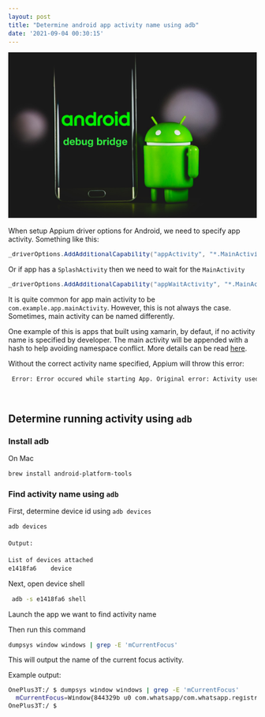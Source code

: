 ```yaml
---
layout: post
title: "Determine android app activity name using adb"
date: '2021-09-04 00:30:15'
---
```


![Android Debug Bridge](./AndroidDebugBridgeImage.png)

When setup Appium driver options for Android, we need to specify app activity. Something like this:

<font size=2>

```csharp
_driverOptions.AddAdditionalCapability("appActivity", "*.MainActivity");
```
</font>

Or if app has a `SplashActivity` then we need to wait for the `MainActivity`

<font size=2>

```csharp
_driverOptions.AddAdditionalCapability("appWaitActivity", "*.MainActivity");
```
</font>

It is quite common for app main activity to be `com.example.app.mainActivity`. However, this is not always the case. Sometimes, main activity can be named differently.


One example of this is apps that built using xamarin, by defaut, if no activity name is specified by developer. The main activity will be appended with a hash to help avoiding namespace conflict. More details can be read [here](https://docs.microsoft.com/en-au/xamarin/android/platform/android-manifest).

Without the correct activity name specified, Appium will throw this error:
```bash
 Error: Error occured while starting App. Original error: Activity used to start app doesn't exist or cannot be launched! Make sure it exists and is a launchable activit
```

<br/>

## Determine running activity using `adb`

### Install adb
On Mac 
```bash
brew install android-platform-tools
```


### Find activity name using `adb`

First, determine device id using `adb devices`
```bash
adb devices

Output:

List of devices attached
e1418fa6	device
```

Next, open device shell
```bash
 adb -s e1418fa6 shell
```

Launch the app we want to find activity name

Then run this command
```bash
dumpsys window windows | grep -E 'mCurrentFocus'    
```

This will output the name of the current focus activity.  

Example output:
<font size=2>

```bash
OnePlus3T:/ $ dumpsys window windows | grep -E 'mCurrentFocus' 
  mCurrentFocus=Window{844329b u0 com.whatsapp/com.whatsapp.registration.EULA}
OnePlus3T:/ $ 
```
</font>



